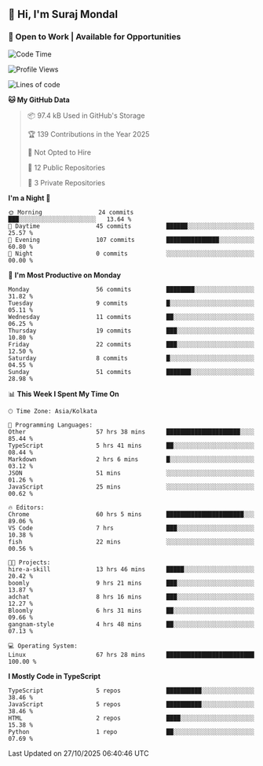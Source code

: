 ## 👋 Hi, I'm Suraj Mondal
### 🚀 Open to Work | Available for Opportunities

<!--START_SECTION:waka-->
![Code Time](http://img.shields.io/badge/Code%20Time-167%20hrs%2031%20mins-blue)

![Profile Views](http://img.shields.io/badge/Profile%20Views-1-blue)

![Lines of code](https://img.shields.io/badge/From%20Hello%20World%20I%27ve%20Written-160.1%20thousand%20lines%20of%20code-blue)

**🐱 My GitHub Data** 

> 📦 97.4 kB Used in GitHub's Storage 
 > 
> 🏆 139 Contributions in the Year 2025
 > 
> 🚫 Not Opted to Hire
 > 
> 📜 12 Public Repositories 
 > 
> 🔑 3 Private Repositories 
 > 
**I'm a Night 🦉** 

```text
🌞 Morning                24 commits          ███░░░░░░░░░░░░░░░░░░░░░░   13.64 % 
🌆 Daytime                45 commits          ██████░░░░░░░░░░░░░░░░░░░   25.57 % 
🌃 Evening                107 commits         ███████████████░░░░░░░░░░   60.80 % 
🌙 Night                  0 commits           ░░░░░░░░░░░░░░░░░░░░░░░░░   00.00 % 
```
📅 **I'm Most Productive on Monday** 

```text
Monday                   56 commits          ████████░░░░░░░░░░░░░░░░░   31.82 % 
Tuesday                  9 commits           █░░░░░░░░░░░░░░░░░░░░░░░░   05.11 % 
Wednesday                11 commits          ██░░░░░░░░░░░░░░░░░░░░░░░   06.25 % 
Thursday                 19 commits          ███░░░░░░░░░░░░░░░░░░░░░░   10.80 % 
Friday                   22 commits          ███░░░░░░░░░░░░░░░░░░░░░░   12.50 % 
Saturday                 8 commits           █░░░░░░░░░░░░░░░░░░░░░░░░   04.55 % 
Sunday                   51 commits          ███████░░░░░░░░░░░░░░░░░░   28.98 % 
```


📊 **This Week I Spent My Time On** 

```text
🕑︎ Time Zone: Asia/Kolkata

💬 Programming Languages: 
Other                    57 hrs 38 mins      █████████████████████░░░░   85.44 % 
TypeScript               5 hrs 41 mins       ██░░░░░░░░░░░░░░░░░░░░░░░   08.44 % 
Markdown                 2 hrs 6 mins        █░░░░░░░░░░░░░░░░░░░░░░░░   03.12 % 
JSON                     51 mins             ░░░░░░░░░░░░░░░░░░░░░░░░░   01.26 % 
JavaScript               25 mins             ░░░░░░░░░░░░░░░░░░░░░░░░░   00.62 % 

🔥 Editors: 
Chrome                   60 hrs 5 mins       ██████████████████████░░░   89.06 % 
VS Code                  7 hrs               ███░░░░░░░░░░░░░░░░░░░░░░   10.38 % 
fish                     22 mins             ░░░░░░░░░░░░░░░░░░░░░░░░░   00.56 % 

🐱‍💻 Projects: 
hire-a-skill             13 hrs 46 mins      █████░░░░░░░░░░░░░░░░░░░░   20.42 % 
boomly                   9 hrs 21 mins       ███░░░░░░░░░░░░░░░░░░░░░░   13.87 % 
adchat                   8 hrs 16 mins       ███░░░░░░░░░░░░░░░░░░░░░░   12.27 % 
Bloomly                  6 hrs 31 mins       ██░░░░░░░░░░░░░░░░░░░░░░░   09.66 % 
gangnam-style            4 hrs 48 mins       ██░░░░░░░░░░░░░░░░░░░░░░░   07.13 % 

💻 Operating System: 
Linux                    67 hrs 28 mins      █████████████████████████   100.00 % 
```

**I Mostly Code in TypeScript** 

```text
TypeScript               5 repos             ██████████░░░░░░░░░░░░░░░   38.46 % 
JavaScript               5 repos             ██████████░░░░░░░░░░░░░░░   38.46 % 
HTML                     2 repos             ████░░░░░░░░░░░░░░░░░░░░░   15.38 % 
Python                   1 repo              ██░░░░░░░░░░░░░░░░░░░░░░░   07.69 % 
```




 Last Updated on 27/10/2025 06:40:46 UTC
<!--END_SECTION:waka-->

